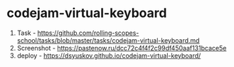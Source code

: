 # codejam-virtual-keyboard
1. Task - https://github.com/rolling-scopes-school/tasks/blob/master/tasks/codejam-virtual-keyboard.md
2. Screenshot - https://pastenow.ru/dcc72c4f4f2c99df450aaf131bcace5e
3. deploy - https://dsyuskov.github.io/codejam-virtual-keyboard/
